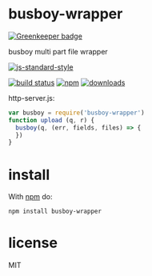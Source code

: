 # busboy-wrapper

[![Greenkeeper badge](https://badges.greenkeeper.io/JamesKyburz/busboy-wrapper.svg)](https://greenkeeper.io/)

busboy multi part file wrapper

[![js-standard-style](https://cdn.rawgit.com/feross/standard/master/badge.svg)](https://github.com/feross/standard)

[![build status](https://api.travis-ci.org/JamesKyburz/busboy-wrapper.svg)](https://travis-ci.org/JamesKyburz/busboy-wrapper)
[![npm](https://img.shields.io/npm/v/busboy-wrapper.svg)](https://npmjs.org/package/busboy-wrapper)
[![downloads](https://img.shields.io/npm/dm/busboy-wrapper.svg)](https://npmjs.org/package/busboy-wrapper)

http-server.js:

```javascript
var busboy = require('busboy-wrapper')
function upload (q, r) {
  busboy(q, (err, fields, files) => {
  })
}

```
# install

With [npm](https://npmjs.org) do:

```
npm install busboy-wrapper
```

# license

MIT
